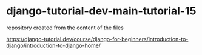 # django-tutorial-dev-main-tutorial-15

repository created from the content of the files 

https://django-tutorial.dev/course/django-for-beginners/introduction-to-django/introduction-to-django-home/
